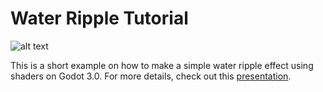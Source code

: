 # Water Ripple Tutorial

![alt text](https://github.com/securas/Water_Ripple_Tutorial/blob/master/example.gif)

This is a short example on how to make a simple water ripple effect using shaders on Godot 3.0.
For more details, check out this [presentation](https://docs.google.com/presentation/d/1yLVrFgZDL5HmTjv3zMWdL5SmoZk9rWpgZGHDxvuOj60/edit?usp=sharing).
